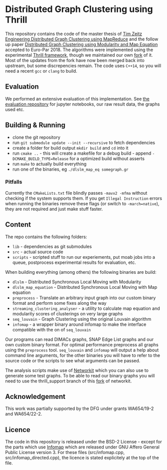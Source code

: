 # Distributed Graph Clustering using Thrill

This repository contains the code of the master thesis of [Tim Zeitz](https://github.com/SDEagle) [Engineering Distributed Graph Clustering using MapReduce](https://i11www.iti.kit.edu/_media/teaching/theses/ma-zeitz-17.pdf) and the follow up paper [Distributed Graph Clustering using Modularity and Map Equation](https://arxiv.org/abs/1710.09605) accepted to Euro-Par 2018.
The algorithms were implemented using the experimental [Thrill framework](https://github.com/thrill/thrill), though we maintained our own [fork](https://github.com/SDEagle/thrill) of it.
Most of the updates from the fork have now been merged back into upstream, but some discrepencies remain.
The code uses `C++14`, so you will need a recent `gcc` or `clang` to build.

## Evaluation

We performed an extensive evaluation of this implementation.
See [the evaluation repository](https://github.com/kit-algo/distributed_clustering_thrill_evaluation) for jupyter notebooks, our raw result data, the graphs used etc.

## Building & Running

* clone the git repository
* run `git submodule update --init --recursive` to fetch dependencies
* create a folder for build output `mkdir build` and `cd` into it
* run `cmake ..` - this will create a makefile for a debug build - append `-DCMAKE_BUILD_TYPE=Release` for a optimized build without asserts
* run `make` to actually build everything
* run one of the binaries, eg `./dlslm_map_eq somegraph.gr`

### Pitfalls

Currently the `CMakeLists.txt` file blindly passes `-mavx2 -mfma` without checking if the system supports them.
If you get `Illegal Instruction` errors when running the binaries remove these flags (or switch to `-march=native`), they are not required and just make stuff faster.

## Content

The repo contains the following folders:

* `lib` - dependencies as git submodules
* `src` - actual source code
* `scripts` - scripted stuff to run our experiements, put moab jobs into a queue, postprocess experimental results for evaluation, etc.

When building everything (among others) the following binaries are build:

* `dlslm` - Distributed Synchronous Local Moving with Modularity
* `dlslm_map_equation` - Distributed Synchronous Local Moving with Map equation
* `preprocess` - Translate an arbitrary input graph into our custom binary format and perform some fixes along the way
* `streaming_clustering_analyser` - a utility to calculate map equation and modularity scores of clusterings on very large graphs
* `seq_louvain` - Graph Clustering using the original Louvain algorithm
* `infomap` - a wrapper binary around infomap to make the interface compatible with the on of `seq_louvain`

Our programs can read DIMACs graphs, SNAP Edge List graphs and our own custom binary format.
For optimal performance preprocess all graphs using the `preprocess` tool.
`seq_louvain` and `infomap` will output a help about command line arguments, for the other binaries you will have to refer to the source code or the scripts to see what arguments can be passed.

The analysis scripts make use of [Networkit](https://github.com/kit-parco/networkit) which you can also use to generate some test graphs.
To be able to read our binary graphs you will need to use the thrill_support branch of this [fork](https://github.com/michitux/networkit/tree/thrill_support) of networkit.

## Acknowledgement

This work was partially supported by the DFG under grants WA654/19-2 and WA654/22-2.

## Licence

The code in this repository is released under the BSD-2 License - except for the parts which use [Infomap](https://github.com/mapequation/infomap) which are released under GNU Affero General Public License version 3.
For these files (src/infomap.cpp, src/infomap_directed.cpp), the licence is stated explicitely at the top of the file.

